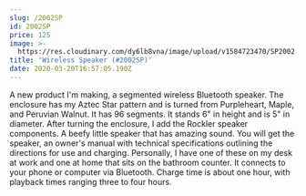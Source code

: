 ```yaml
---
slug: /2002SP
id: 2002SP
price: 125
image: >-
  https://res.cloudinary.com/dy6lb8vna/image/upload/v1584723470/SP2002.jpg
title: 'Wireless Speaker (#2002SP)'
date: 2020-03-20T16:57:05.190Z
---
```


A new product I'm making, a segmented wireless Bluetooth speaker. The enclosure has my Aztec Star pattern and is turned
from Purpleheart, Maple, and Peruvian Walnut. It has 96 segments. It stands 6" in height and is 5" in diameter. After
turning the enclosure, I add the Rockler speaker components. A beefy little speaker that has amazing sound. You will get
the speaker, an owner's manual with technical specifications outlining the directions for use and charging. Personally,
I have one of these on my desk at work and one at home that sits on the bathroom counter. It connects to your phone or
computer via Bluetooth. Charge time is about one hour, with playback times ranging three to four hours.
